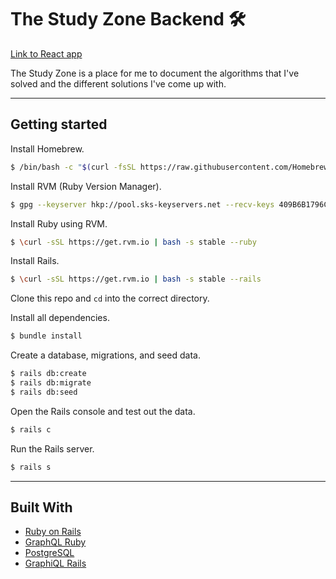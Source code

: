 # The Study Zone Backend 🛠

[Link to React app](https://github.com/isabelxklee/the-study-zone)

The Study Zone is a place for me to document the algorithms that I've solved and the different solutions I've come up with.

---

## Getting started

Install Homebrew.

```bash
$ /bin/bash -c "$(curl -fsSL https://raw.githubusercontent.com/Homebrew/install/HEAD/install.sh)"
```

Install RVM (Ruby Version Manager).

```bash
$ gpg --keyserver hkp://pool.sks-keyservers.net --recv-keys 409B6B1796C275462A1703113804BB82D39DC0E3 7D2BAF1CF37B13E2069D6956105BD0E739499BDB
```

Install Ruby using RVM.

```bash
$ \curl -sSL https://get.rvm.io | bash -s stable --ruby
```

Install Rails.

```bash
$ \curl -sSL https://get.rvm.io | bash -s stable --rails
```

Clone this repo and `cd` into the correct directory.

Install all dependencies.

```bash
$ bundle install
```

Create a database, migrations, and seed data.

```bash
$ rails db:create
$ rails db:migrate
$ rails db:seed
```

Open the Rails console and test out the data.

```bash
$ rails c
```

Run the Rails server.

```bash
$ rails s
```

---

## Built With

- [Ruby on Rails](https://rubyonrails.org/)
- [GraphQL Ruby](https://graphql-ruby.org/)
- [PostgreSQL](https://www.postgresql.org/)
- [GraphiQL Rails](https://github.com/rmosolgo/graphiql-rails)
